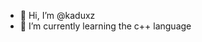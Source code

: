 - 👋 Hi, I’m @kaduxz
- 🌱 I’m currently learning the c++ language

<!---
kaduxz/kaduxz is a ✨ special ✨ repository because its `README.md` (this file) appears on your GitHub profile.
You can click the Preview link to take a look at your changes.
--->
